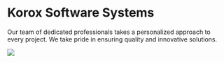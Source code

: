 # Korox Software Systems
Our team of dedicated professionals takes a personalized approach to every project. We take pride in ensuring quality and innovative solutions.

![](https://cdn.hyperz.net/u/main/BjUEHjg.png)
